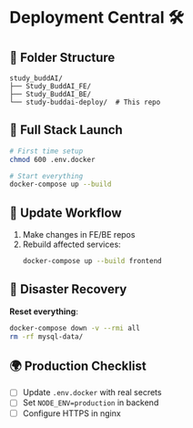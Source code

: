 # Deployment Central 🛠️

## 📂 Folder Structure
```
study_buddAI/
├── Study_BuddAI_FE/
├── Study_BuddAI_BE/
└── study-buddai-deploy/  # This repo
```

## 🚢 Full Stack Launch
```bash
# First time setup
chmod 600 .env.docker

# Start everything
docker-compose up --build
```

## 🔄 Update Workflow
1. Make changes in FE/BE repos
2. Rebuild affected services:
   ```bash
   docker-compose up --build frontend
   ```

## 🚨 Disaster Recovery
**Reset everything**:
```bash
docker-compose down -v --rmi all
rm -rf mysql-data/
```

## 🌍 Production Checklist
- [ ] Update `.env.docker` with real secrets
- [ ] Set `NODE_ENV=production` in backend
- [ ] Configure HTTPS in nginx